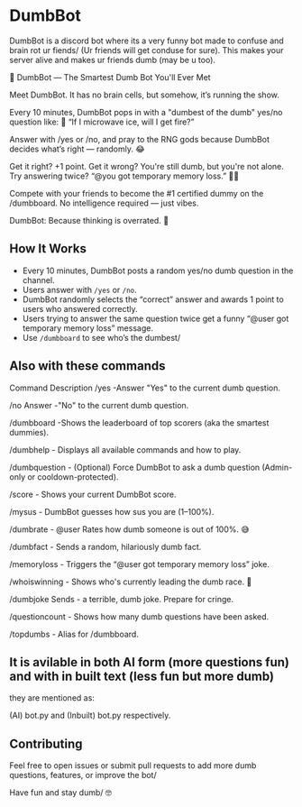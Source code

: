 # DumbBot
DumbBot is a discord bot where its a very funny bot made to confuse and brain rot ur fiends/ (Ur friends will get conduse for sure). This makes your server alive and makes ur friends dumb (may be u too).

🧠 DumbBot — The Smartest Dumb Bot You'll Ever Met

Meet DumbBot. It has no brain cells, but somehow, it’s running the show.

Every 10 minutes, DumbBot pops in with a "dumbest of the dumb" yes/no question like:
🧼 “If I microwave ice, will I get fire?”

Answer with /yes or /no, and pray to the RNG gods because DumbBot decides what’s right — randomly. 😂

Get it right? +1 point.
Get it wrong? You're still dumb, but you're not alone.
Try answering twice? “@you got temporary memory loss.” 🧠💀

Compete with your friends to become the #1 certified dummy on the /dumbboard.
No intelligence required — just vibes.

DumbBot: Because thinking is overrated. 🫠
## How It Works

- Every 10 minutes, DumbBot posts a random yes/no dumb question in the channel.  
- Users answer with `/yes` or `/no`.  
- DumbBot randomly selects the “correct” answer and awards 1 point to users who answered correctly.  
- Users trying to answer the same question twice get a funny “@user got temporary memory loss” message.  
- Use `/dumbboard` to see who’s the dumbest/

## Also with these commands

Command	Description
/yes	-Answer "Yes" to the current dumb question.

/no	Answer -"No" to the current dumb question.

/dumbboard	 -Shows the leaderboard of top scorers (aka the smartest dummies).

/dumbhelp	- Displays all available commands and how to play.

/dumbquestion	- (Optional) Force DumbBot to ask a dumb question (Admin-only or cooldown-protected).

/score	- Shows your current DumbBot score.

/mysus	- DumbBot guesses how sus you are (1–100%).

/dumbrate - @user	Rates how dumb someone is out of 100%. 😅

/dumbfact	- Sends a random, hilariously dumb fact.

/memoryloss	- Triggers the “@user got temporary memory loss” joke.

/whoiswinning	- Shows who's currently leading the dumb race. 🏁

/dumbjoke	Sends - a terrible, dumb joke. Prepare for cringe.

/questioncount	- Shows how many dumb questions have been asked.

/topdumbs	- Alias for /dumbboard.


## It is avilable in both AI form (more questions fun) and with in built text (less fun but more dumb)
they are mentioned as:

(AI) bot.py  and (Inbuilt) bot.py respectively.

## Contributing

Feel free to open issues or submit pull requests to add more dumb questions, features, or improve the bot/

Have fun and stay dumb/ 🤓
